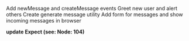 Add newMessage and createMessage events
Greet new user and alert others
Create generate message utility
Add form for messages and show incoming messages in browser

**update Expect (see: Node: 104)**